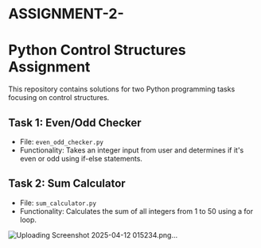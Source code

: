 # ASSIGNMENT-2-



# Python Control Structures Assignment

This repository contains solutions for two Python programming tasks focusing on control structures.

## Task 1: Even/Odd Checker
- File: `even_odd_checker.py`
- Functionality: Takes an integer input from user and determines if it's even or odd using if-else statements.

## Task 2: Sum Calculator
- File: `sum_calculator.py`
- Functionality: Calculates the sum of all integers from 1 to 50 using a for loop.

![Uploading Screenshot 2025-04-12 015234.png…]()
